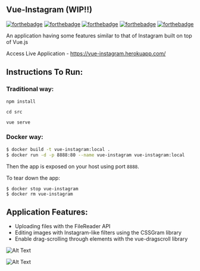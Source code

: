 
## Vue-Instagram (WIP!!)

[![forthebadge](https://forthebadge.com/images/badges/built-with-love.svg)](https://forthebadge.com)
[![forthebadge](https://forthebadge.com/images/badges/built-with-swag.svg)](https://forthebadge.com)
[![forthebadge](https://forthebadge.com/images/badges/made-with-vue.svg)](https://forthebadge.com)
[![forthebadge](https://forthebadge.com/images/badges/makes-people-smile.svg)](https://forthebadge.com)
[![forthebadge](https://forthebadge.com/images/badges/winter-is-coming.svg)](https://forthebadge.com)

An application having some features similar to that of Instagram built on top of Vue.js

Access Live Application - https://vue-instagram.herokuapp.com/

## Instructions To Run:

### Traditional way:

``` npm install ```

``` cd src ```

``` vue serve ```

### Docker way:

```bash
$ docker build -t vue-instagram:local .
$ docker run -d -p 8888:80 --name vue-instagram vue-instagram:local
```

Then the app is exposed on your host using port `8888`.

To tear down the app:

```
$ docker stop vue-instagram
$ docker rm vue-instagram
```

## Application Features:
* Uploading files with the FileReader API
* Editing images with Instagram-like filters using the CSSGram library
* Enable drag-scrolling through elements with the vue-dragscroll library


![Alt Text](https://github.com/divyanshu-rawat/Vue-Instagram/blob/master/Assets/gif_one.gif)


![Alt Text](https://github.com/divyanshu-rawat/Vue-Instagram/blob/master/Assets/gif_two.gif)
